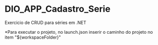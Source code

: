 # DIO_APP_Cadastro_Serie

Exercicio de CRUD para séries em .NET

*Para executar o projeto, no launch.json inserir o caminho do projeto no item "${workspaceFolder}"
